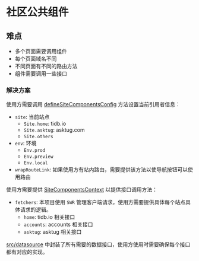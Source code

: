 # 社区公共组件

## 难点

- 多个页面需要调用组件
- 每个页面域名不同
- 不同页面有不同的路由方法
- 组件需要调用一些接口

### 解决方案

使用方需要调用 [defineSiteComponentsConfig](src/app-config.ts) 方法设置当前引用者信息：
- `site`: 当前站点
  - `Site.home`: tidb.io
  - `Site.asktug`: asktug.com
  - `Site.others`
- `env`: 环境
  - `Env.prod`
  - `Env.preview`
  - `Env.local`
- `wrapRouteLink`: 如果使用方有站内路由，需要提供该方法以使导航按钮可以使用路由

使用方需要提供 [SiteComponentsContext](src/context/site-components-context.ts) 以提供接口调用方法：
- `fetchers`: 本项目使用 `SWR` 管理客户端请求，使用方需要提供具体每个站点具体请求的逻辑。
  - `home`: tidb.io 相关接口
  - `accounts`: accounts 相关接口
  - `asktug`: asktug 相关接口

[src/datasource](src/datasource) 中封装了所有需要的数据接口，使用方使用时需要确保每个接口都有对应的实现。
